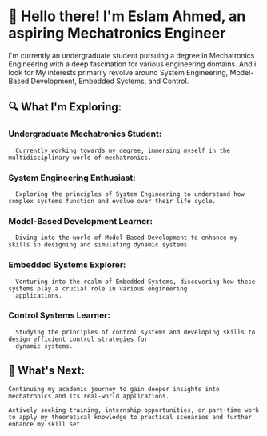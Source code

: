 # 👋 Hello there! I'm Eslam Ahmed, an aspiring Mechatronics Engineer

I'm currently an undergraduate student pursuing a degree in Mechatronics Engineering with a deep fascination for various engineering domains. 
And i look for  My interests primarily revolve around System Engineering, Model-Based Development, Embedded Systems, and Control.

## 🔍 What I'm Exploring:

  ###  Undergraduate Mechatronics Student:
      Currently working towards my degree, immersing myself in the multidisciplinary world of mechatronics.

  ### System Engineering Enthusiast: 
      Exploring the principles of System Engineering to understand how complex systems function and evolve over their life cycle.

###  Model-Based Development Learner: 
      Diving into the world of Model-Based Development to enhance my skills in designing and simulating dynamic systems.

###  Embedded Systems Explorer:
      Venturing into the realm of Embedded Systems, discovering how these systems play a crucial role in various engineering
      applications.

###   Control Systems Learner:
      Studying the principles of control systems and developing skills to design efficient control strategies for 
      dynamic systems.


## 🚀 What's Next:

    Continuing my academic journey to gain deeper insights into mechatronics and its real-world applications.

    Actively seeking training, internship opportunities, or part-time work to apply my theoretical knowledge to practical scenarios and further enhance my skill set.
    



<!--
**EslamAhmed55/EslamAhmed55** is a ✨ _special_ ✨ repository because its `README.md` (this file) appears on your GitHub profile.

Here are some ideas to get you started:

- 🔭 I’m currently working on ...
- 🌱 I’m currently learning ...
- 👯 I’m looking to collaborate on ...
- 🤔 I’m looking for help with ...
- 💬 Ask me about ...
- 📫 How to reach me: ...
- 😄 Pronouns: ...
- ⚡ Fun fact: ...
-->
